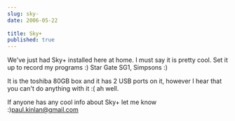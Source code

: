 ```yaml
---
slug: sky-
date: 2006-05-22
 
title: Sky+
published: true
---
```

We've just had Sky+ installed here at home.  I must say it is pretty cool.  Set it up to record my programs :)  Star Gate SG1, Simpsons :)<p />It is the toshiba 80GB box and it has 2 USB ports on it, however I hear that you can't do anything with it :( ah well.<p />If anyone has any cool info about Sky+ let me know :)<a href="mailto:paul.kinlan@gmail.com">paul.kinlan@gmail.com</a><p />

